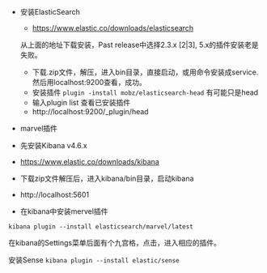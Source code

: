 - 安装ElasticSearch

  - https://www.elastic.co/downloads/elasticsearch
  
  从上面的地址下载安装，Past release中选择2.3.x [2|3], 5.x的插件安装老是失败。
  - 下载.zip文件，解压，进入bin目录，直接启动，或用命令安装成service.
  然后用localhost:9200查看，成功。
  - 安装插件
  ` plugin -install mobz/elasticsearch-head ` 有可能只是head
  - 输入plugin list 查看已安装插件  
  - http://localhost:9200/_plugin/head
  
- marvel插件
 - 先安装Kibana v4.6.x
 - https://www.elastic.co/downloads/kibana
 - 下载zip文件解压后，进入kibana/bin目录，启动kibana
 - http://localhost:5601
 
 - 在kibana中安装mervel插件
 
 ` kibana plugin --install elasticsearch/marvel/latest `
 
 在kibana的Settings菜单后面有个九宫格，点击，进入相应的插件。 
 
 安装Sense
 ` kibana plugin --install elastic/sense `
  
  
  
